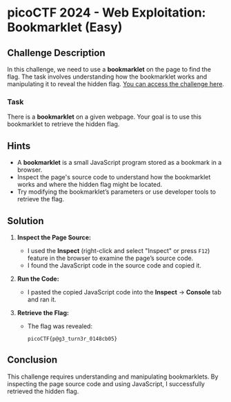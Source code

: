 # picoCTF 2024 - Web Exploitation: Bookmarklet (Easy)

## Challenge Description

In this challenge, we need to use a **bookmarklet** on the page to find the flag. The task involves understanding how the bookmarklet works and manipulating it to reveal the hidden flag.
[You can access the challenge here](https://play.picoctf.org/practice/challenge/406?category=1&difficulty=1&page=1).

### Task

There is a **bookmarklet** on a given webpage. Your goal is to use this bookmarklet to retrieve the hidden flag.

## Hints

- A **bookmarklet** is a small JavaScript program stored as a bookmark in a browser.
- Inspect the page's source code to understand how the bookmarklet works and where the hidden flag might be located.
- Try modifying the bookmarklet’s parameters or use developer tools to retrieve the flag.

## Solution 

1. **Inspect the Page Source:**
   - I used the **Inspect** (right-click and select "Inspect" or press `F12`) feature in the browser to examine the page’s source code.
   - I found the JavaScript code in the source code and copied it.
     

2. **Run the Code:**
   - I pasted the copied JavaScript code into the **Inspect** → **Console** tab and ran it.

3. **Retrieve the Flag:**
   - The flag was revealed:
     ```
     picoCTF{p@g3_turn3r_0148cb05}
     ```

## Conclusion

This challenge requires understanding and manipulating bookmarklets. By inspecting the page source code and using JavaScript, I successfully retrieved the hidden flag.
